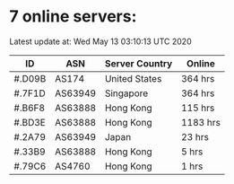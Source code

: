 # 7 online servers:

Latest update at: Wed May 13 03:10:13 UTC 2020

| ID | ASN | Server Country | Online |
| -- | --- | -------------- | ------ |
| #.D09B | AS174 | United States | 364 hrs |
| #.7F1D | AS63949 | Singapore | 364 hrs |
| #.B6F8 | AS63888 | Hong Kong | 115 hrs |
| #.BD3E | AS63888 | Hong Kong | 1183 hrs |
| #.2A79 | AS63949 | Japan | 23 hrs |
| #.33B9 | AS63888 | Hong Kong | 5 hrs |
| #.79C6 | AS4760 | Hong Kong | 1 hrs |

